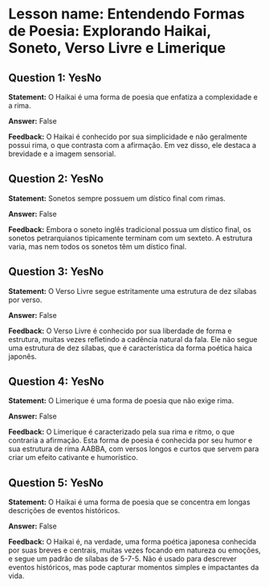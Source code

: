 # Lesson name: Entendendo Formas de Poesia: Explorando Haikai, Soneto, Verso Livre e Limerique

## Question 1: YesNo

**Statement:** O Haikai é uma forma de poesia que enfatiza a complexidade e a rima.

**Answer:** False

**Feedback:**
O Haikai é conhecido por sua simplicidade e não geralmente possui rima, o que contrasta com a afirmação. Em vez disso, ele destaca a brevidade e a imagem sensorial.


## Question 2: YesNo

**Statement:** Sonetos sempre possuem um dístico final com rimas.

**Answer:** False

**Feedback:**
Embora o soneto inglês tradicional possua um dístico final, os sonetos petrarquianos tipicamente terminam com um sexteto. A estrutura varia, mas nem todos os sonetos têm um dístico final.


## Question 3: YesNo

**Statement:** O Verso Livre segue estritamente uma estrutura de dez sílabas por verso.

**Answer:** False

**Feedback:**
O Verso Livre é conhecido por sua liberdade de forma e estrutura, muitas vezes refletindo a cadência natural da fala. Ele não segue uma estrutura de dez sílabas, que é característica da forma poética haica japonês.


## Question 4: YesNo

**Statement:** O Limerique é uma forma de poesia que não exige rima.

**Answer:** False

**Feedback:**
O Limerique é caracterizado pela sua rima e ritmo, o que contraria a afirmação. Esta forma de poesia é conhecida por seu humor e sua estrutura de rima AABBA, com versos longos e curtos que servem para criar um efeito cativante e humorístico.


## Question 5: YesNo

**Statement:** O Haikai é uma forma de poesia que se concentra em longas descrições de eventos históricos.

**Answer:** False

**Feedback:**
O Haikai é, na verdade, uma forma poética japonesa conhecida por suas breves e centrais, muitas vezes focando em natureza ou emoções, e segue um padrão de sílabas de 5-7-5. Não é usado para descrever eventos históricos, mas pode capturar momentos simples e impactantes da vida.

